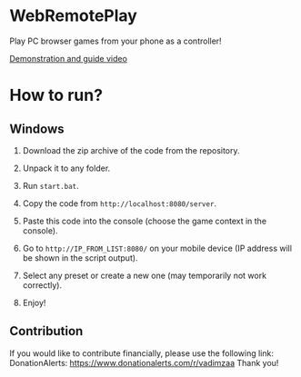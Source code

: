 # WebRemotePlay
Play PC browser games from your phone as a controller!

[Demonstration and guide video](https://youtu.be/oGu6l0rlW6I)

# How to run?
## Windows
1. Download the zip archive of the code from the repository.
2. Unpack it to any folder.
3. Run `start.bat`.

4. Copy the code from `http://localhost:8080/server`.
5. Paste this code into the console (choose the game context in the console).

6. Go to `http://IP_FROM_LIST:8080/` on your mobile device (IP address will be shown in the script output).
7. Select any preset or create a new one (may temporarily not work correctly).

8. Enjoy!


## Contribution
If you would like to contribute financially, please use the following link:
DonationAlerts: https://www.donationalerts.com/r/vadimzaa
Thank you!
